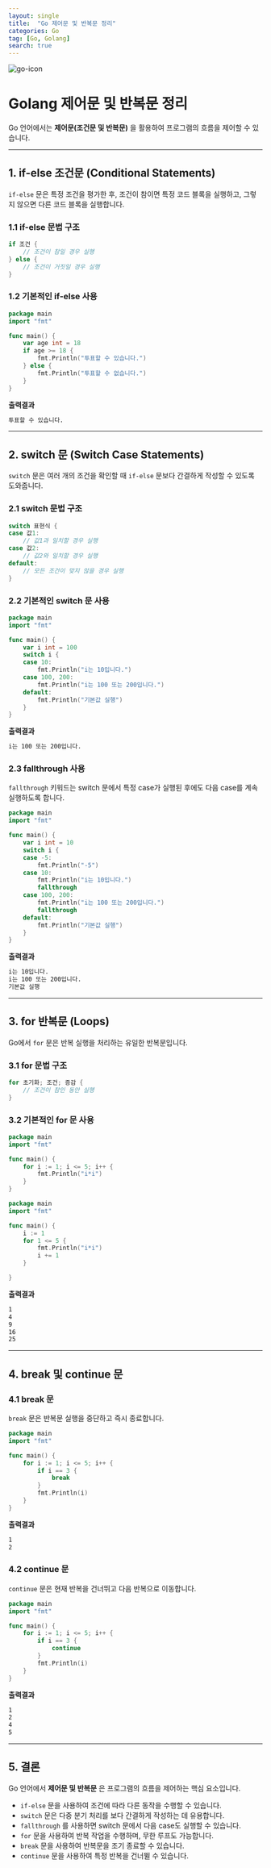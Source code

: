 ```yaml
---
layout: single
title:  "Go 제어문 및 반복문 정리"
categories: Go
tag: [Go, Golang]
search: true
---
```


![go-icon](/assets/images/golang-icon.png)

# **Golang 제어문 및 반복문 정리**

Go 언어에서는 **제어문(조건문 및 반복문)** 을 활용하여 프로그램의 흐름을 제어할 수 있습니다.  

---

## **1. if-else 조건문 (Conditional Statements)**

`if-else` 문은 특정 조건을 평가한 후, 조건이 참이면 특정 코드 블록을 실행하고, 그렇지 않으면 다른 코드 블록을 실행합니다.

### **1.1 if-else 문법 구조**

```go
if 조건 {  
    // 조건이 참일 경우 실행  
} else {  
    // 조건이 거짓일 경우 실행  
}  
```
### **1.2 기본적인 if-else 사용**
```go
package main  
import "fmt"  

func main() {  
    var age int = 18  
    if age >= 18 {  
        fmt.Println("투표할 수 있습니다.")  
    } else {  
        fmt.Println("투표할 수 없습니다.")  
    }  
}
```
**출력결과**  
```bash
투표할 수 있습니다.  
```
---

## **2. switch 문 (Switch Case Statements)**

`switch` 문은 여러 개의 조건을 확인할 때 `if-else` 문보다 간결하게 작성할 수 있도록 도와줍니다.

### **2.1 switch 문법 구조**
```go
switch 표현식 {  
case 값1:  
    // 값1과 일치할 경우 실행  
case 값2:  
    // 값2와 일치할 경우 실행  
default:  
    // 모든 조건이 맞지 않을 경우 실행  
}  
```
### **2.2 기본적인 switch 문 사용**
```go
package main  
import "fmt"  

func main() {  
    var i int = 100  
    switch i {  
    case 10:  
        fmt.Println("i는 10입니다.")  
    case 100, 200:  
        fmt.Println("i는 100 또는 200입니다.")  
    default:  
        fmt.Println("기본값 실행")  
    }  
}
```
**출력결과**  
```bash
i는 100 또는 200입니다.  
```
### **2.3 fallthrough 사용**

`fallthrough` 키워드는 switch 문에서 특정 case가 실행된 후에도 다음 case를 계속 실행하도록 합니다.
```go
package main  
import "fmt"  

func main() {  
    var i int = 10  
    switch i {  
    case -5:  
        fmt.Println("-5")  
    case 10:  
        fmt.Println("i는 10입니다.")  
        fallthrough  
    case 100, 200:  
        fmt.Println("i는 100 또는 200입니다.")  
        fallthrough  
    default:  
        fmt.Println("기본값 실행")  
    }  
}
```
**출력결과**  
```bash
i는 10입니다.  
i는 100 또는 200입니다.  
기본값 실행  
```
---

## **3. for 반복문 (Loops)**

Go에서 `for` 문은 반복 실행을 처리하는 유일한 반복문입니다.

### **3.1 for 문법 구조**
```go
for 초기화; 조건; 증감 {  
    // 조건이 참인 동안 실행  
}  
```
### **3.2 기본적인 for 문 사용**
```go
package main  
import "fmt"  

func main() {  
    for i := 1; i <= 5; i++ {  
        fmt.Println("i*i")  
    }  
}
```
```go
package main
import "fmt"

func main() {
    i := 1
    for 1 <= 5 {
        fmt.Println("i*i")
        i += 1 
    }

}
```
**출력결과**  
```bash
1
4  
9
16
25  
```
---

## **4. break 및 continue 문**

### **4.1 break 문**

`break` 문은 반복문 실행을 중단하고 즉시 종료합니다.
```go
package main  
import "fmt"  

func main() {  
    for i := 1; i <= 5; i++ {  
        if i == 3 {  
            break  
        }  
        fmt.Println(i)  
    }  
}
```
**출력결과**  
```bash
1  
2  
```
### **4.2 continue 문**

`continue` 문은 현재 반복을 건너뛰고 다음 반복으로 이동합니다.
```go
package main  
import "fmt"  

func main() {  
    for i := 1; i <= 5; i++ {  
        if i == 3 {  
            continue  
        }  
        fmt.Println(i)  
    }  
}
```
**출력결과**  
```bash
1  
2  
4  
5  
```
---

## **5. 결론**

Go 언어에서 **제어문 및 반복문** 은 프로그램의 흐름을 제어하는 핵심 요소입니다.  
- `if-else` 문을 사용하여 조건에 따라 다른 동작을 수행할 수 있습니다.  
- `switch` 문은 다중 분기 처리를 보다 간결하게 작성하는 데 유용합니다.  
- `fallthrough` 를 사용하면 switch 문에서 다음 case도 실행할 수 있습니다.  
- `for` 문을 사용하여 반복 작업을 수행하며, 무한 루프도 가능합니다.  
- `break` 문을 사용하여 반복문을 조기 종료할 수 있습니다.  
- `continue` 문을 사용하여 특정 반복을 건너뛸 수 있습니다.  
